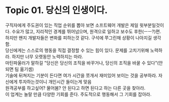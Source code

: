 # Topic 01. 당신의 인생이다.
구직자에게 주도권이 있는 직업 순위를 뽑아 보면 소프트웨어 개발은 제일 윗부분일것이다. 수요가 많고, 지리적인 경계를 뛰어넘으며, 원격으로 일하고 보수도 후한(ㅡㅡ?)편.  
하지만 왠지 개발자들은 변화를 피하는것 같다. 구석에 쭈그린채 상황이 나아지길 생각함.  
당신에게는 스스로의 행동을 직접 결정할 수 있는 힘이 있다. 문제를 고치기위해 노력하라. 하지만 너무 오랫동안 노력하지는 마라.  
마틴파울러가 말하길 "당신은 당신의 조직을 바꾸거나, 당신의 조직을 바꿀 수 있다"(안되면 팀 옮기셈)  
기술에 뒤쳐지는 기분이 든다면 여가 시간을 쪼개서 재미있어 보이는 것을 공부하라. 자신에게 투자하는것이니 개인시간 들이는게 맞음  
원격공부를 하고싶어? 물어봄? 안 된다고 하면 된다고 하는 다른 곳을 찾아라.  
이 업계는 놀랄 만큼 다양한 기회를 준다. 주도적으로 행동해서 그 기회를 잡아라.  
